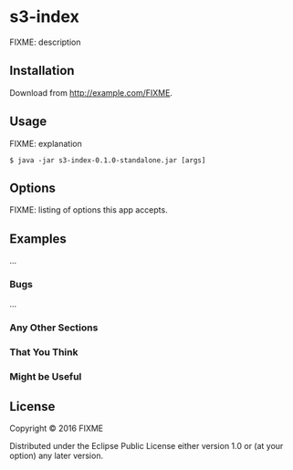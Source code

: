 # s3-index

FIXME: description

## Installation

Download from http://example.com/FIXME.

## Usage

FIXME: explanation

    $ java -jar s3-index-0.1.0-standalone.jar [args]

## Options

FIXME: listing of options this app accepts.

## Examples

...

### Bugs

...

### Any Other Sections
### That You Think
### Might be Useful

## License

Copyright © 2016 FIXME

Distributed under the Eclipse Public License either version 1.0 or (at
your option) any later version.
